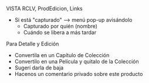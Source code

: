 VISTA RCLV, ProdEdicion, Links
- Si está "capturado" --> menú pop-up avisándolo
	- Capturado por quién (nombre)
	- Cuándo se libera a más tardar


Para Detalle y Edición
- Convertila en un Capítulo de Colección
- Convertilo en una Película y quitalo de la Colección
- Sugerí darla de baja
- Hacenos un comentario privado sobre este producto
